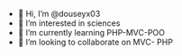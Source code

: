 - 👋 Hi, I’m @douseyx03
- 👀 I’m interested in sciences
- 🌱 I’m currently learning PHP-MVC-POO
- 💞️ I’m looking to collaborate on MVC- PHP
 


